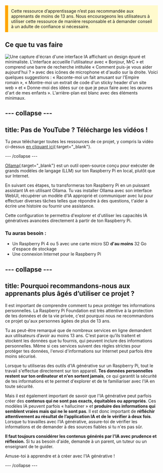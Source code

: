 <p style='border-left: solid; border-width:10px; border-color: #FFA500; background-color: #FFFACD; padding: 10px;'>
Cette ressource d’apprentissage n’est pas recommandée aux apprenants de moins de 13 ans. Nous encourageons les utilisateurs à utiliser cette ressource de manière responsable et à demander conseil à un adulte de confiance si nécessaire.
</p>

## Ce que tu vas faire

![Une capture d'écran d'une interface IA affichant un design épuré et minimaliste. L'interface accueille l'utilisateur avec « Bonjour, MrC » et comprend une barre de recherche intitulée « Comment puis-je vous aider aujourd'hui ? » avec des icônes de microphone et d'audio sur la droite. Voici quelques suggestions : « Raconte-moi un fait amusant sur l'Empire romain », « Montre-moi un extrait de code d'un sticky header d'un site web » et « Donne-moi des idées sur ce que je peux faire avec les œuvres d'art de mes enfants ». L'arrière-plan est blanc avec des éléments minimaux.](images/wywm.png)

## --- collapse ---

## title: Pas de YouTube ? Télécharge les vidéos !

Tu peux télécharger toutes les ressources de ce projet, y compris la vidéo ci-dessus [en cliquant ici](https://rpf.io/p/en/llm-rpi-go){:target="_blank"}.

\--- /collapse ---

[Ollama](https://ollama.com){:target="_blank"} est un outil open-source conçu pour exécuter de grands modèles de langage (LLM) sur ton Raspberry Pi en local, plutôt que sur Internet.

En suivant ces étapes, tu transformeras ton Raspberry Pi en un puissant assistant IA en utilisant Ollama. Tu vas installer Ollama avec son interface WebUI, récupérer un modèle d'IA approprié et communiquer avec lui pour effectuer diverses tâches telles que répondre à des questions, t'aider à écrire une histoire ou fournir une assistance.

Cette configuration te permettra d'explorer et d'utiliser les capacités IA génératives avancées directement à partir de ton Raspberry Pi.

### Tu auras besoin :

- Un Raspberry Pi 4 ou 5 avec une carte micro SD **d'au moins** 32 Go d'espace de stockage
- Une connexion Internet pour le Raspberry Pi

## --- collapse ---

## title: Pourquoi recommandons-nous aux apprenants plus âgés d’utiliser ce projet ?

Il est important de comprendre comment tu peux protéger tes informations personnelles. La Raspberry Pi Foundation est très attentive à la protection de tes données et de ta vie privée, c'est pourquoi nous ne recommandons ce projet qu'aux personnes âgées de plus de 13 ans.

Tu as peut-être remarqué que de nombreux services en ligne demandent aux utilisateurs d’avoir au moins 13 ans. C'est parce qu’ils traitent et stockent les données que tu fournis, qui peuvent inclure des informations personnelles. Même si ces services suivent des règles strictes pour protéger tes données, l'envoi d'informations sur Internet peut parfois être moins sécurisé.

Lorsque tu utiliseras des outils d'IA générative sur un Raspberry Pi, tout le travail s'effectue directement sur ton appareil. **Tes données personnelles restent sur ton ordinateur et n'en sortent jamais**, ce qui garantit la sécurité de tes informations et te permet d'explorer et de te familiariser avec l'IA en toute sécurité.

Mais il est également important de savoir que l'IA générative peut parfois créer des **contenus qui ne sont pas exacts, équitables ou appropriés**. Ces modèles IA peuvent parfois « halluciner » et **produire des informations qui semblent vraies mais qui ne le sont pas**. Il est donc important de **réfléchir attentivement au résultat de l’application IA et de le vérifier à deux fois**. Lorsque tu travailles avec l’IA générative, assure-toi de vérifier les informations et de demander à des sources fiables si tu n'es pas sûr.

**Il faut toujours considérer les contenus générés par l'IA avec prudence et réflexion.** Si tu as besoin d'aide, demande à un parent, un tuteur ou un enseignant de te guider.

Amuse-toi à apprendre et à créer avec l'IA générative !

\--- /collapse ---
